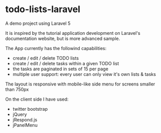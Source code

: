 # todo-lists-laravel
A demo project using Laravel 5  
  
It is inspired by the tutorial application development on Laravel's documentation website, but is more advanced sample.  
  
The App currently has the followind capabilities:  
- create / edit / delete TODO lists  
- create / edit / delete tasks within a given TODO list  
- the tasks are paginated in sets of 15 per page  
- multiple user support: every user can only view it's own lists & tasks
  
The layout is responsive with mobile-like side menu for screens smaller than 750px
  
On the client side I have used:  
- twitter bootstrap  
- jQuery  
- jRespond.js  
- jPanelMenu  
